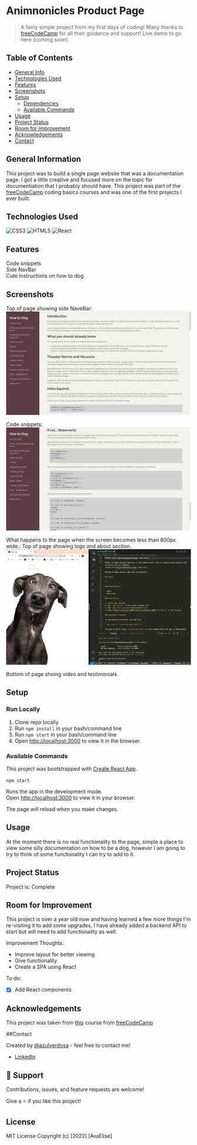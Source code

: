 # Animnonicles Product Page

> A fairly simple project from my first days of coding! Many thanks to [freeCodeCamp](https://www.freecodecamp.org/) for all their guidance and support! Live demo to go here (coming soon).

## Table of Contents

- [General Info](#general)
- [Technologies Used](#technologies-used)
- [Features](#features)
- [Screenshots](#screenshots)
- [Setup](#setup)
  - [Dependencies](#dependencies)
  - [Available Commands](#available-commands)
- [Usage](#usage)
- [Project Status](#project-status)
- [Room for Improvement](#room-for-improvement)
- [Acknowledgements](#acknowledgements)
- [Contact](#contact)

## General Information

This project was to build a single page website that was a documentation page. I got a little creative and focused more on the topic for documentiation that I probably should have. This project was part of the [freeCodeCamp](https://www.freecodecamp.org/) coding basics courses and was one of the first projects I ever built.

## Technologies Used

![CSS3](https://img.shields.io/badge/CSS3-1572B6.svg?style=for-the-badge&logo=CSS3&logoColor=white)
![HTML5](https://img.shields.io/badge/HTML5-E34F26.svg?style=for-the-badge&logo=HTML5&logoColor=white)
![React](https://img.shields.io/badge/React-61DAFB.svg?style=for-the-badge&logo=React&logoColor=black)

## Features

Code snippets <br/>
Side NavBar<br/>
Cute Instructions on how to dog

## Screenshots

Top of page showing side NaveBar:
![Home Page](/UI/screenshots/1.png 'Home Page')

Code snippets:
![Features](/UI/screenshots/2.png 'Features')

What happens to the page when the screen becomes less than 800px wide.:
Top of page showing logo and about section.
![Home Page](/UI/screenshots/3.png 'Home Page')

Bottom of page shoing video and testimonials.

## Setup

### Run Locally

1. Clone repo locally
2. Run `npm install` in your bash/command line
3. Run `npm start` in your bash/command line
4. Open [http://localhost:3000](http://localhost:3000) to view it in the browser.

### Available Commands

This project was bootstrapped with [Create React App](https://github.com/facebook/create-react-app).

`npm start`

Runs the app in the development mode.\
Open [http://localhost:3000](http://localhost:3000) to view it in your browser.

The page will reload when you make changes.

<!-- `npm run dev`

Runs the server. Open [http://localhost:XXXX](http://localhost:XXXX) to view it in your browser. I am also using nodemon.
 -->

## Usage

At the moment there is no real functionality to the page, simple a place to view some silly documentation on how to be a dog, however I am going to try to think of some functionality I can try to add to it.

## Project Status

Project is: Complete

## Room for Improvement

This project is over a year old now and having learned a few more things I'm re-visiting it to add some upgrades. I have already added a backend API to start but will need to add functionality as well.

Improvement Thoughts:

- Improve layout for better viewing
- Give functionality
- Create a SPA using React

To do:

- [x] Add React components

## Acknowledgements

This project was taken from [this](https://www.freecodecamp.org/learn/2022/responsive-web-design/) course from [freeCodeCamp](https://www.freecodecamp.org)

##Contact

Created by [@azulverdosa](ellemocambo@gmail.com) - feel free to contact me!

- [LinkedIn](https://www.linkedin.com/in/avatorre/ 'linked')

## 🤝 Support

Contributions, issues, and feature requests are welcome!

Give a ⭐️ if you like this project!

## License

MIT License Copyright (c) [2022] [AvaElise]

